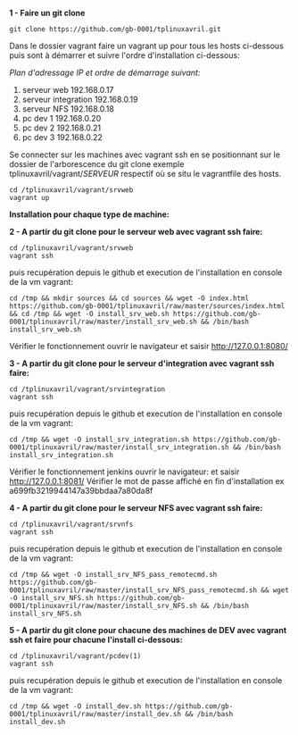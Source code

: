 **1 - Faire un git clone**
```shell
git clone https://github.com/gb-0001/tplinuxavril.git
```

Dans le dossier vagrant faire un vagrant up pour tous les hosts ci-dessous puis sont à démarrer et suivre l'ordre d'installation ci-dessous:

*Plan d'adressage IP et ordre de démarrage suivant:*
1. serveur web 192.168.0.17
2. serveur integration 192.168.0.19
3. serveur NFS 192.168.0.18
4. pc dev 1 192.168.0.20
5. pc dev 2 192.168.0.21
6. pc dev 3 192.168.0.22

Se connecter sur les machines avec vagrant ssh en se positionnant sur le dossier de l'arborescence du git clone exemple tplinuxavril/vagrant/*SERVEUR* respectif où se situ le vagrantfile des hosts.

```shell
cd /tplinuxavril/vagrant/srvweb
vagrant up
```


**Installation pour chaque type de machine:**

**2 - A partir du git clone pour le serveur web avec vagrant ssh faire:**
```shell
cd /tplinuxavril/vagrant/srvweb
vagrant ssh
```
puis recupération depuis le github et execution de l'installation en console de la vm vagrant:
```shell
cd /tmp && mkdir sources && cd sources && wget -O index.html https://github.com/gb-0001/tplinuxavril/raw/master/sources/index.html && cd /tmp && wget -O install_srv_web.sh https://github.com/gb-0001/tplinuxavril/raw/master/install_srv_web.sh && /bin/bash install_srv_web.sh
```

Vérifier le fonctionnement ouvrir le navigateur et saisir http://127.0.0.1:8080/


**3 - A partir du git clone pour le serveur d'integration avec vagrant ssh faire:**
```shell
cd /tplinuxavril/vagrant/srvintegration
vagrant ssh
```
puis recupération depuis le github et execution de l'installation en console de la vm vagrant:
```shell
cd /tmp && wget -O install_srv_integration.sh https://github.com/gb-0001/tplinuxavril/raw/master/install_srv_integration.sh && /bin/bash install_srv_integration.sh
```

Vérifier le fonctionnement jenkins ouvrir le navigateur: et saisir http://127.0.0.1:8081/
Vérifier le mot de passe affiché en fin d'installation ex a699fb3219944147a39bbdaa7a80da8f

**4 - A partir du git clone pour le serveur NFS avec vagrant ssh faire:**
```shell
cd /tplinuxavril/vagrant/srvnfs
vagrant ssh
```
puis recupération depuis le github et execution de l'installation en console de la vm vagrant:
```shell
cd /tmp && wget -O install_srv_NFS_pass_remotecmd.sh https://github.com/gb-0001/tplinuxavril/raw/master/install_srv_NFS_pass_remotecmd.sh && wget -O install_srv_NFS.sh https://github.com/gb-0001/tplinuxavril/raw/master/install_srv_NFS.sh && /bin/bash install_srv_NFS.sh
```

**5 - A partir du git clone pour chacune des machines de DEV avec vagrant ssh et faire pour chacune l'install ci-dessous:**
```shell
cd /tplinuxavril/vagrant/pcdev(1)
vagrant ssh
```
puis recupération depuis le github et execution de l'installation en console de la vm vagrant:
```shell
cd /tmp && wget -O install_dev.sh https://github.com/gb-0001/tplinuxavril/raw/master/install_dev.sh && /bin/bash install_dev.sh
```

